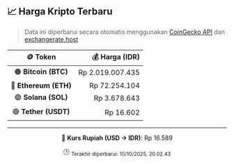 

<!-- HARGA_KRIPTO -->
## 📈 Harga Kripto Terbaru

> Data ini diperbarui secara otomatis menggunakan [CoinGecko API](https://www.coingecko.com/) dan [exchangerate.host](https://exchangerate.host/)

<div align="center">

| 🪙 Token | 💰 Harga (IDR) |
|:------:|---------------:|
| 🟠 **Bitcoin (BTC)**   | Rp 2.019.007.435 |
| 🔵 **Ethereum (ETH)**  | Rp 72.254.104 |
| 🟣 **Solana (SOL)**    | Rp 3.678.643 |
| 🟢 **Tether (USDT)**   | Rp 16.602 |

---

💱 **Kurs Rupiah (USD → IDR)**: Rp 16.589

🕒 <sub>Terakhir diperbarui: 10/10/2025, 20.02.43</sub>

</div>
<!-- /HARGA_KRIPTO -->
